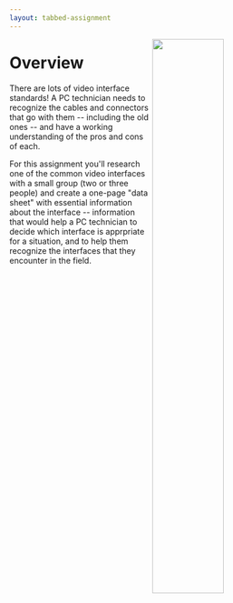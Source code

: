 ```yaml
---
layout: tabbed-assignment
---
```


<image src="http://www.blog.creativform.com/wp-content/uploads/2015/09/Handful-of-Connectors.jpg" align="right" width="50%">
  
# Overview

There are lots of video interface standards! A PC technician needs to recognize the cables and connectors that go with them -- including the old ones -- and have a working understanding of the pros and cons of each.

For this assignment you'll research one of the common video interfaces with a small group (two or three people) and create a one-page "data sheet" with essential information about the interface -- information that would help a PC technician to decide which interface is apprpriate for a situation, and to help them recognize the interfaces that they encounter in the field.

<!-- Don't edit links here, change them in _data/assignment.yml instead, -->

[slides]: <{{site.data.assignment.slides}}>
[template]: <{{site.data.assignment.template}}>
